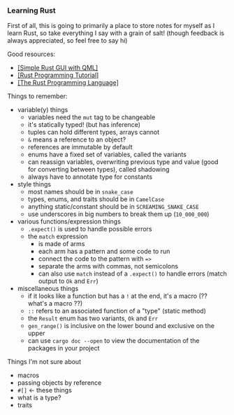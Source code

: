 ### Learning Rust

First of all, this is going to primarily a place to store notes for myself as I learn Rust, so take everything I say with a grain of salt! (though feedback is always appreciated, so feel free to say hi)

Good resources:
- [[Simple Rust GUI with QML]](https://www.vandenoever.info/blog/2017/02/17/a-simple-rust-gui-with-qml.html)
- [[Rust Programming Tutorial]](https://www.youtube.com/playlist?list=PLVvjrrRCBy2JSHf9tGxGKJ-bYAN_uDCUL)
- [[The Rust Programming Language]](https://doc.rust-lang.org/book)

Things to remember:
- variable(y) things
	- variables need the `mut` tag to be changeable
	- it's statically typed! (but has inference)
	- tuples can hold different types, arrays cannot
	- `&` means a reference to an object?
	- references are immutable by default
	- enums have a fixed set of variables, called the variants
	- can reassign variables, overwriting previous type and value (good for converting between types), called shadowing
	- always have to annotate type for constants
- style things
	- most names should be in `snake_case`
	- types, enums, and traits should be in `CamelCase`
	- anything static/constant should be in `SCREAMING_SNAKE_CASE`
	- use underscores in big numbers to break them up (`10_000_000`)
- various functions/expression things
	- `.expect()` is used to handle possible errors
	- the `match` expression
		- is made of arms
		- each arm has a pattern and some code to run
		- connect the code to the pattern with `=>`
		- separate the arms with commas, not semicolons
		- can also use `match` instead of a `.expect()` to handle errors (match output to `Ok` and `Err`)
- miscellaneous things
	- if it looks like a function but has a `!` at the end, it's a macro (?? what's a macro ??)
	- `::` refers to an associated function of a "type" (static method)
	- the `Result` enum has two variants, `Ok` and `Err`
	- `gen_range()` is inclusive on the lower bound and exclusive on the upper
	- can use `cargo doc --open` to view the documentation of the packages in your project

Things I'm not sure about
- macros
- passing objects by reference
- `#[]` <- these things
- what is a type?
- traits
